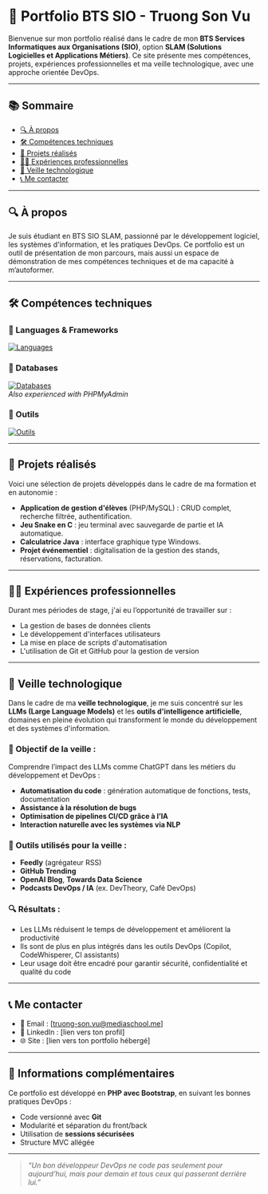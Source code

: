 # 💼 Portfolio BTS SIO - Truong Son Vu

Bienvenue sur mon portfolio réalisé dans le cadre de mon **BTS Services Informatiques aux Organisations (SIO)**, option **SLAM (Solutions Logicielles et Applications Métiers)**. Ce site présente mes compétences, projets, expériences professionnelles et ma veille technologique, avec une approche orientée DevOps.

---

## 📚 Sommaire

- [🔍 À propos](#-à-propos)
- [🛠️ Compétences techniques](#️-compétences-techniques)
- [📁 Projets réalisés](#-projets-réalisés)
- [👨‍💼 Expériences professionnelles](#-expériences-professionnelles)
- [🧠 Veille technologique](#-veille-technologique)
- [📞 Me contacter](#-me-contacter)

---

## 🔍 À propos

Je suis étudiant en BTS SIO SLAM, passionné par le développement logiciel, les systèmes d'information, et les pratiques DevOps. Ce portfolio est un outil de présentation de mon parcours, mais aussi un espace de démonstration de mes compétences techniques et de ma capacité à m’autoformer.

---

## 🛠️ Compétences techniques

### 📂 Languages & Frameworks  
[![Languages](https://skillicons.dev/icons?i=html,css,js,react,php,java,python,c,cpp)](https://skillicons.dev)

### 🧮 Databases  
[![Databases](https://skillicons.dev/icons?i=mysql,github)](https://skillicons.dev)  
*Also experienced with PHPMyAdmin*

### 🧰 Outils
[![Outils](https://skillicons.dev/icons?i=git,github,vscode,eclipse,discord)](https://skillicons.dev)  

---


## 📁 Projets réalisés

Voici une sélection de projets développés dans le cadre de ma formation et en autonomie :

- **Application de gestion d'élèves** (PHP/MySQL) : CRUD complet, recherche filtrée, authentification.
- **Jeu Snake en C** : jeu terminal avec sauvegarde de partie et IA automatique.
- **Calculatrice Java** : interface graphique type Windows.
- **Projet événementiel** : digitalisation de la gestion des stands, réservations, facturation.

---

## 👨‍💼 Expériences professionnelles

Durant mes périodes de stage, j'ai eu l’opportunité de travailler sur :

- La gestion de bases de données clients
- Le développement d'interfaces utilisateurs
- La mise en place de scripts d'automatisation
- L'utilisation de Git et GitHub pour la gestion de version

---

## 🧠 Veille technologique

Dans le cadre de ma **veille technologique**, je me suis concentré sur les **LLMs (Large Language Models)** et les **outils d'intelligence artificielle**, domaines en pleine évolution qui transforment le monde du développement et des systèmes d'information.

### 🎯 Objectif de la veille :
Comprendre l’impact des LLMs comme ChatGPT dans les métiers du développement et DevOps :
- **Automatisation du code** : génération automatique de fonctions, tests, documentation
- **Assistance à la résolution de bugs**
- **Optimisation de pipelines CI/CD grâce à l’IA**
- **Interaction naturelle avec les systèmes via NLP**

### 📌 Outils utilisés pour la veille :
- **Feedly** (agrégateur RSS)
- **GitHub Trending**
- **OpenAI Blog**, **Towards Data Science**
- **Podcasts DevOps / IA** (ex. DevTheory, Café DevOps)

### 🔍 Résultats :
- Les LLMs réduisent le temps de développement et améliorent la productivité
- Ils sont de plus en plus intégrés dans les outils DevOps (Copilot, CodeWhisperer, CI assistants)
- Leur usage doit être encadré pour garantir sécurité, confidentialité et qualité du code

---

## 📞 Me contacter

- 📧 Email : [truong-son.vu@mediaschool.me]
- 💼 LinkedIn : [lien vers ton profil]
- 🌐 Site : [lien vers ton portfolio hébergé]

---

## 🧾 Informations complémentaires

Ce portfolio est développé en **PHP avec Bootstrap**, en suivant les bonnes pratiques DevOps :
- Code versionné avec **Git**
- Modularité et séparation du front/back
- Utilisation de **sessions sécurisées**
- Structure MVC allégée

---

> _“Un bon développeur DevOps ne code pas seulement pour aujourd’hui, mais pour demain et tous ceux qui passeront derrière lui.”_
